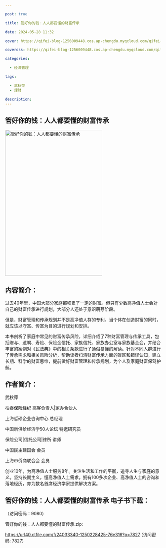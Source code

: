 ```yaml
---

post: true

title: 管好你的钱：人人都要懂的财富传承

date: 2024-05-28 11:32

cover: https://qifei-blog-1256009448.cos.ap-chengdu.myqcloud.com/qifei-blog/66040c6d9f345e8d03a9b81b.jpg

coveross: https://qifei-blog-1256009448.cos.ap-chengdu.myqcloud.com/qifei-blog/66040c6d9f345e8d03a9b81b.jpg

categories:

  - 经济管理

tags:

  - 武秋萍
  - 理财

description:
---
```


## 管好你的钱：人人都要懂的财富传承
<img alt="管好你的钱：人人都要懂的财富传承 " class="aligncenter loaded" data-was-processed="true" decoding="async" fetchpriority="high" height="471" src="https://qifei-blog-1256009448.cos.ap-chengdu.myqcloud.com/qifei-blog/66040c6d9f345e8d03a9b81b.jpg " style="cursor: zoom-in;" width="314"/>

## 内容简介：

过去40年里，中国大部分家庭都积累了一定的财富。但只有少数高净值人士会对自己的财富传承进行规划，大部分人还处于意识萌芽阶段。

但是，财富管理和传承规划并不是高净值人群的专利。当个体在创造财富的同时，就应该以守富、传富为目的进行规划和安排。

本书剖析了家庭中常见的财富传承风险，详细介绍了7种财富管理与传承工具，包括赠与、遗嘱、寿险、保险金信托、家族信托、家族办公室与家族基金会，并结合丰富的案例对《民法典》中的相关条款进行了通俗易懂的解读。针对不同人群进行了传承需求和相关风险分析，帮助读者扫清财富传承方面的盲区和错误认知，建立长期、科学的财富思维，提前做好财富管理和传承规划，为个人及家庭财富保驾护航。

## 作者简介：

武秋萍

柏泰保险经纪 高客负责人|家办合伙人

上海哲硕企业咨询中心 总经理

中国新供给经济学50人论坛 特邀研究员

保险公司|信托公司|律所 讲师

中国民主建国会 会员

上海市侨商联合会 会员

创业10年，为高净值人士服务8年。关注生活和工作的平衡，追寻人生与家庭的意义。坚持长期主义，懂高净值人士需求。拥有100多次企业、高净值人士的咨询和落地经历，亦为数名首席经济学家提供解决方案。

## 管好你的钱：人人都要懂的财富传承 电子书下载：

 （访问密码：9080）

管好你的钱：人人都要懂的财富传承.zip: 

https://url40.ctfile.com/f/24033340-1250228425-76e316?p=7827 (访问密码: 7827)
